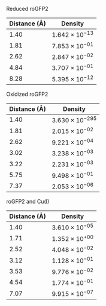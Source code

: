 Reduced roGFP2

| Distance (Å) | Density |
|-----------|-----------|
| 1.40 | $1.642 \times 10^{-13}$ |
| 1.81 | $7.853 \times 10^{-01}$ |
| 2.62 | $2.847 \times 10^{-02}$ |
| 4.84 | $3.707 \times 10^{-01}$ |
| 8.28 | $5.395 \times 10^{-12}$ |

Oxidized roGFP2

| Distance (Å) | Density |
|-----------|-----------|
| 1.40 | $3.630 \times 10^{-295}$ |
| 1.81 | $2.015 \times 10^{-02}$ |
| 2.62 | $9.221 \times 10^{-04}$ |
| 3.02 | $3.238 \times 10^{-03}$ |
| 3.22 | $2.231 \times 10^{-03}$ |
| 5.75 | $9.498 \times 10^{-01}$ |
| 7.37 | $2.053 \times 10^{-06}$ |

roGFP2 and Cu(I)

| Distance (Å) | Density |
|-----------|-----------|
| 1.40 | $3.610 \times 10^{-05}$ |
| 1.71 | $1.352 \times 10^{+00}$ |
| 2.52 | $4.048 \times 10^{-02}$ |
| 3.12 | $1.128 \times 10^{-01}$ |
| 3.53 | $9.776 \times 10^{-02}$ |
| 4.54 | $1.774 \times 10^{-01}$ |
| 7.07 | $9.915 \times 10^{-07}$ |
